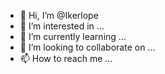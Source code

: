 - 👋 Hi, I’m @Ikerlope
- 👀 I’m interested in ...
- 🌱 I’m currently learning ...
- 💞️ I’m looking to collaborate on ...
- 📫 How to reach me ...

<!---
Ikerlope/Ikerlope is a ✨ special ✨ repository because its `README.md` (this file) appears on your GitHub profile.
You can click the Preview link to take a look at your changes.
--->
